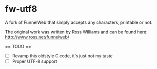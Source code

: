 # fw-utf8
A fork of FunnelWeb that simply accepts any characters, printable or not.

The original work was written by Ross Williams and can be found here: http://www.ross.net/funnelweb/

== TODO ==
- [ ] Revamp this oldstyle C code, it's just not my taste
- [ ] Proper UTF-8 support
